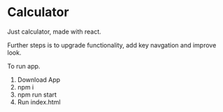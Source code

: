 # Calculator

Just calculator, made with react. 

Further steps is to upgrade functionality, add key navgation and improve look.

To run app.

1. Download App
2. npm i
3. npm run start
4. Run index.html


